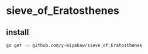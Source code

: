 # sieve_of_Eratosthenes

## install

```bash
go get -u github.com/y-miyakaw/sieve_of_Eratosthenes
```
